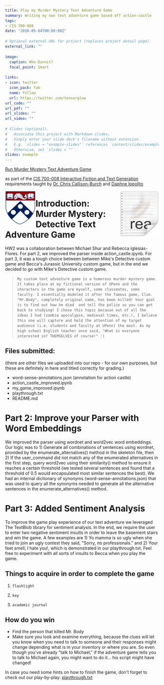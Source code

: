 ```yaml
---
title: Play my Murder Mystery Text Adventure Game
summary: Writing my own text adventure game based off action-castle
tags:
- CIS 700-008
date: "2016-05-04T00:00:00Z"

# Optional external URL for project (replaces project detail page).
external_link: ""

image:
  caption: Who-Dunnit?
  focal_point: Smart

links:
- icon: twitter
  icon_pack: fab
  name: Follow
  url: https://twitter.com/tensorglow
url_code: ""
url_pdf: ""
url_slides: ""
url_video: ""

# Slides (optional).
#   Associate this project with Markdown slides.
#   Simply enter your slide deck's filename without extension.
#   E.g. `slides = "example-slides"` references `content/slides/example-slides.md`.
#   Otherwise, set `slides = ""`.
slides: example
---
```



[Run Murder Mystery Text Adventure Game](https://colab.research.google.com/github/bikegirl/IFaTG/blob/master/HW2/my_game_improved.ipynb) 

as part of the [CIS 700-008 Interactive Fiction and Text Generation](http://interactive-fiction-class.org/index.html) requirements taught by [Dr. Chris Callison-Burch](https://www.cis.upenn.edu/~ccb/) and [Daphne Ippolito](https://www.seas.upenn.edu/~daphnei/)

<img src="../media/shield-only-RGB-4k.png" align="left" width="100" hieght="100"> <img src="../media/icon.png" align="right" />

# Introduction: Murder Mystery: Detective Text Adventure Game

HW2 was a collaboration between Michael Shur and Rebecca Iglesias-Flores.  For part 2, we improved the parser inside action_castle.ipynb.  For part 3, it was a tough choice between between Mike's Detective custom game and Becca's Jurassic University custom game, but in the end we decided to go with Mike's Detective custom game.

> `My custom text adventure game is a humorous murder mystery game. It takes place at my fictional version of UPenn and the characters in the game are myself, some classmates, some faculty. I essentially modeled it after the famous game, Clue. "Mr.Body", completely original name, has been killed! Your goal is to find out how he died  and tell the police so you can get back to studying! I chose this topic because out of all the ideas I had (zombie apocalypse, medieval times, etc.), I believe this one will capture and hold the attention of my target audience (i.e. students and faculty at UPenn) the most. As my high school English teacher once said, "What is everyone interested in? THEMSELVES of course!" :)`

## Files submitted:

(there are other files we uploaded into our repo - for our own purposes, but these are definitely in here and titled correctly for grading.)

- word-sense-annotations.json (annotation for action castle)
- action_castle_improved.ipynb
- my_game_improved.ipynb
- playthrough.txt
- README.md

# Part 2: Improve your Parser with Word Embeddings 

We improved the parser using wordnet and word2vec word embeddings.  Our logic was to 1) Generate all combinations of sentences using wordnet, provided by the enumerate_alternatives() method in the skeleton file, then 2) If the user_command did not match any of the enumerated alternatives in the first step, query word2vec using their similarity() method to ensure it reaches a certain threshold (we tested several sentences and found that a threshold of 0.5 would encapsulated most similar sentences the best).  We had an internal dictionary of synonyms (word-sense-annotations.json) that was used to query all the synonyms needed to generate all the alternative sentences in the enumerate_alternatives() method.

# Part 3: Added Sentiment Analysis

To improve the game play experience of our text adventure we leveraged The TextBlob library for sentiment analysis.  In the end, we require the user to enter two negative sentiment insults in order to leave the basement stairs and win the game.  A few examples are 1) Yo mamma is so ugly when she tried to join an ugly contest they said, "Sorry, no professionals." and 2)
Your feet smell; I hate you!, which is demonstrated in our playthrough.txt.  Feel free to experiment with all sorts of insults to Becca when you play the game.

## Things to acquire in order to complete the game

1. `flashlight`

2. `key`

3. `academic journal`


## How do you win
- Find the person that killed Mr. Body
- Make sure you look and examine everything, because the clues will let you know when you need to talk to someone and their responses might change depending what is in your inventory or where you are.  So even though you've already "talk to Michael," if the adventure game tells you to talk to Michael again, you might want to do it... his script might have changed! 


In case you need some hints on how to finish the game, don't forget to check out our play-by-play:
[playthrough.txt]("../playthrough.txt")